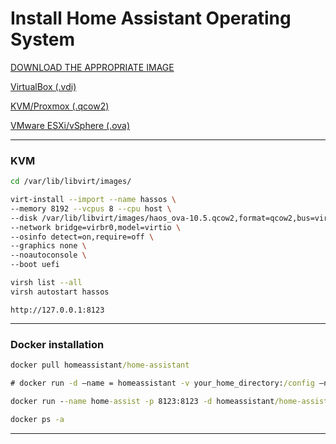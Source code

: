 # Install Home Assistant Operating System

[DOWNLOAD THE APPROPRIATE IMAGE](https://www.home-assistant.io/installation/alternative/)

[VirtualBox (.vdi)](https://github.com/home-assistant/operating-system/releases/download/10.5/haos_ova-10.5.vdi.zip)

[KVM/Proxmox (.qcow2)](https://github.com/home-assistant/operating-system/releases/download/10.5/haos_ova-10.5.qcow2.xz)

[VMware ESXi/vSphere (.ova)](https://github.com/home-assistant/operating-system/releases/download/10.5/haos_ova-10.5.ova)

----

### KVM

```bash
cd /var/lib/libvirt/images/
```

```bash
virt-install --import --name hassos \
--memory 8192 --vcpus 8 --cpu host \
--disk /var/lib/libvirt/images/haos_ova-10.5.qcow2,format=qcow2,bus=virtio \
--network bridge=virbr0,model=virtio \
--osinfo detect=on,require=off \
--graphics none \
--noautoconsole \
--boot uefi
```

```bash
virsh list --all
virsh autostart hassos
```

```
http://127.0.0.1:8123
```

----
### Docker installation

```cmd
docker pull homeassistant/home-assistant

# docker run -d –name = homeassistant -v your_home_directory:/config –net=host homeassistant/home-assistant

docker run --name home-assist -p 8123:8123 -d homeassistant/home-assistant

docker ps -a
```

----
